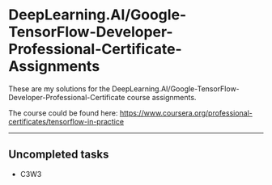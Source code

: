 #  DeepLearning.AI/Google-TensorFlow-Developer-Professional-Certificate-Assignments

These are my solutions for the DeepLearning.AI/Google-TensorFlow-Developer-Professional-Certificate course assignments.

The course could be found here: https://www.coursera.org/professional-certificates/tensorflow-in-practice

---

## Uncompleted tasks
- C3W3
